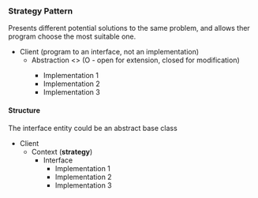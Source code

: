 ### Strategy Pattern

Presents different potential solutions to the same problem, and allows ther program choose the most suitable one.

- Client (program to an interface, not an implementation)
	- Abstraction <<interface>> (O - open for extension, closed for modification)
		- Implementation 1
		- Implementation 2
		- Implementation 3

#### Structure

The interface entity could be an abstract base class

- Client
	- Context
	(**strategy**)
		- Interface
			- Implementation 1
			- Implementation 2
			- Implementation 3